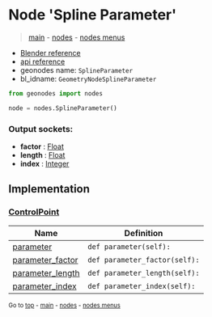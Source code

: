 # Node 'Spline Parameter'

> [main](../structure.md) - [nodes](nodes.md) - [nodes menus](nodes_menus.md)

- [Blender reference](https://docs.blender.org/manual/en/latest/modeling/geometry_nodes/curve/spline_parameter.html)
- [api reference](https://docs.blender.org/api/current/bpy.types.GeometryNodeSplineParameter.html)
- geonodes name: `SplineParameter`
- bl_idname: `GeometryNodeSplineParameter`

```python
from geonodes import nodes

node = nodes.SplineParameter()
```

### Output sockets:

- **factor** : [Float](Float.md)
- **length** : [Float](Float.md)
- **index** : [Integer](Integer.md)

## Implementation

### [ControlPoint](ControlPoint.md)

| Name | Definition |
|------|------------|
 | [parameter](ControlPoint.md#parameter-property) | `def parameter(self):` |
 | [parameter_factor](ControlPoint.md#parameter_factor-property) | `def parameter_factor(self):` |
 | [parameter_length](ControlPoint.md#parameter_length-property) | `def parameter_length(self):` |
 | [parameter_index](ControlPoint.md#parameter_index-property) | `def parameter_index(self):` |

<sub>Go to [top](#node-Spline-Parameter) - [main](../structure.md) - [nodes](nodes.md) - [nodes menus](nodes_menus.md)</sub>

